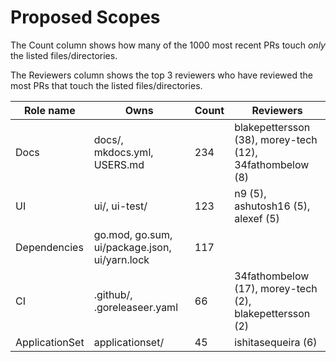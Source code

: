# Proposed Scopes

The Count column shows how many of the 1000 most recent PRs touch _only_ the listed files/directories.

The Reviewers column shows the top 3 reviewers who have reviewed the most PRs that touch the listed files/directories.

| Role name | Owns | Count | Reviewers |
| --------- | ---- | ----- | --------- |
| Docs | docs/, mkdocs.yml, USERS.md | 234 | blakepettersson (38), morey-tech (12), 34fathombelow (8) |
| UI | ui/, ui-test/ | 123 | n9 (5), ashutosh16 (5), alexef (5) |
| Dependencies | go.mod, go.sum, ui/package.json, ui/yarn.lock | 117 |  |
| CI | .github/, .goreleaseer.yaml | 66 | 34fathombelow (17), morey-tech (2), blakepettersson (2) |
| ApplicationSet | applicationset/ | 45 | ishitasequeira (6) |
